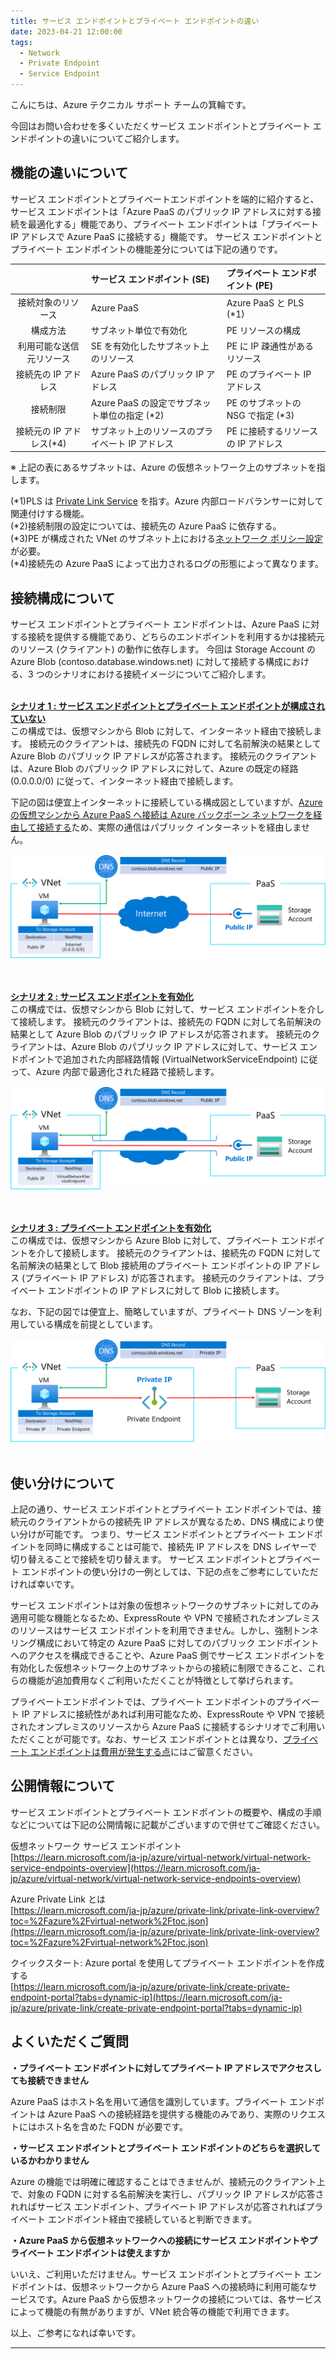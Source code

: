 ```yaml
---
title: サービス エンドポイントとプライベート エンドポイントの違い
date: 2023-04-21 12:00:00 
tags:
  - Network
  - Private Endpoint
  - Service Endpoint
---
```


こんにちは、Azure テクニカル サポート チームの箕輪です。

今回はお問い合わせを多くいただくサービス エンドポイントとプライベート エンドポイントの違いについてご紹介します。

<!-- more -->

## 機能の違いについて
サービス エンドポイントとプライベートエンドポイントを端的に紹介すると、サービス エンドポイントは「Azure PaaS のパブリック IP アドレスに対する接続を最適化する」機能であり、プライベート エンドポイントは「プライベート IP アドレスで Azure PaaS に接続する」機能です。
サービス エンドポイントとプライベート エンドポイントの機能差分については下記の通りです。


|  | サービス エンドポイント (SE) | プライベート エンドポイント (PE) |
| :------------------: | :---------------------------- | :-------------------------------- | 
| 接続対象のリソース | Azure PaaS | Azure PaaS と PLS (*1)|
| 構成方法 | サブネット単位で有効化 | PE リソースの構成 |
| 利用可能な送信元リソース | SE を有効化したサブネット上のリソース | PE に IP 疎通性があるリソース |
| 接続先の IP アドレス | Azure PaaS のパブリック IP アドレス | PE のプライベート IP アドレス |
| 接続制限 | Azure PaaS の設定でサブネット単位の指定 (*2) | PE のサブネットの NSG で指定 (*3) |
| 接続元の IP アドレス(*4) | サブネット上のリソースのプライベート IP アドレス | PE に接続するリソースの IP アドレス |

※ 上記の表にあるサブネットは、Azure の仮想ネットワーク上のサブネットを指します。

(*1)PLS は [Private Link Service](https://learn.microsoft.com/ja-jp/azure/private-link/private-link-service-overview) を指す。Azure 内部ロードバランサーに対して関連付けする機能。
<br>(*2)接続制限の設定については、接続先の Azure PaaS に依存する。
<br>(*3)PE が構成された VNet のサブネット上における[ネットワーク ポリシー設定](https://learn.microsoft.com/ja-jp/azure/private-link/disable-private-endpoint-network-policy?tabs=network-policy-portal)が必要。
<br>(*4)接続先の Azure PaaS によって出力されるログの形態によって異なります。

## 接続構成について
サービス エンドポイントとプライベート エンドポイントは、Azure PaaS に対する接続を提供する機能であり、どちらのエンドポイントを利用するかは接続元のリソース (クライアント) の動作に依存します。
今回は Storage Account の Azure Blob (contoso.database.windows.net) に対して接続する構成における、3 つのシナリオにおける接続イメージについてご紹介します。


<br><u>**シナリオ 1 : サービス エンドポイントとプライベート エンドポイントが構成されていない**</u><br>
この構成では、仮想マシンから Blob に対して、インターネット経由で接続します。
接続元のクライアントは、接続先の FQDN に対して名前解決の結果として Azure Blob のパブリック IP アドレスが応答されます。
接続元のクライアントは、Azure Blob のパブリック IP アドレスに対して、Azure の既定の経路 (0.0.0.0/0) に従って、インターネット経由で接続します。

下記の図は便宜上インターネットに接続している構成図としていますが、[Azure の仮想マシンから Azure PaaS へ接続は Azure バックボーン ネットワークを経由して接続する](https://learn.microsoft.com/ja-jp/azure/networking/microsoft-global-network)ため、実際の通信はパブリック インターネットを経由しません。


![](./pe-difference-se/01.png)<br><br>


<br><u>**シナリオ 2 : サービス エンドポイントを有効化**</u><br>
この構成では、仮想マシンから Blob に対して、サービス エンドポイントを介して接続します。
接続元のクライアントは、接続先の FQDN に対して名前解決の結果として Azure Blob のパブリック IP アドレスが応答されます。
接続元のクライアントは、Azure Blob のパブリック IP アドレスに対して、サービス エンドポイントで追加された内部経路情報 (VirtualNetworkServiceEndpoint) に従って、Azure 内部で最適化された経路で接続します。


![](./pe-difference-se/02.png)<br><br>


<br><u>**シナリオ 3 : プライベート エンドポイントを有効化**</u><br>
この構成では、仮想マシンから Azure Blob に対して、プライベート エンドポイントを介して接続します。
接続元のクライアントは、接続先の FQDN に対して名前解決の結果として Blob 接続用のプライベート エンドポイントの IP アドレス (プライベート IP アドレス) が応答されます。
接続元のクライアントは、プライベート エンドポイントの IP アドレスに対して Blob に接続します。

なお、下記の図では便宜上、簡略していますが、プライベート DNS ゾーンを利用している構成を前提としています。


![](./pe-difference-se/03.png)<br><br>

## 使い分けについて
上記の通り、サービス エンドポイントとプライベート エンドポイントでは、接続元のクライアントからの接続先 IP アドレスが異なるため、DNS 構成により使い分けが可能です。
つまり、サービス エンドポイントとプライベート エンドポイントを同時に構成することは可能で、接続先 IP アドレスを DNS レイヤーで切り替えることで接続を切り替えます。
サービス エンドポイントとプライベート エンドポイントの使い分けの一例としては、下記の点をご参考にしていただければ幸いです。


サービス エンドポイントは対象の仮想ネットワークのサブネットに対してのみ適用可能な機能となるため、ExpressRoute や VPN で接続されたオンプレミスのリソースはサービス エンドポイントを利用できません。しかし、強制トンネリング構成において特定の Azure PaaS に対してのパブリック エンドポイントへのアクセスを構成できることや、Azure PaaS 側でサービス エンドポイントを有効化した仮想ネットワーク上のサブネットからの接続に制限できること、これらの機能が追加費用なくご利用いただくことが特徴として挙げられます。


プライベートエンドポイントでは、プライベート エンドポイントのプライベート IP アドレスに接続性があれば利用可能なため、ExpressRoute や VPN で接続されたオンプレミスのリソースから Azure PaaS に接続するシナリオでご利用いただくことが可能です。なお、サービス エンドポイントとは異なり、[プライベート エンドポイントは費用が発生する点](https://azure.microsoft.com/ja-jp/pricing/details/private-link/)にはご留意ください。


## 公開情報について
サービス エンドポイントとプライベート エンドポイントの概要や、構成の手順などについては下記の公開情報に記載がございますので併せてご確認ください。

仮想ネットワーク サービス エンドポイント<br>
[https://learn.microsoft.com/ja-jp/azure/virtual-network/virtual-network-service-endpoints-overview](https://learn.microsoft.com/ja-jp/azure/virtual-network/virtual-network-service-endpoints-overview)
 
Azure Private Link とは<br>
[https://learn.microsoft.com/ja-jp/azure/private-link/private-link-overview?toc=%2Fazure%2Fvirtual-network%2Ftoc.json](https://learn.microsoft.com/ja-jp/azure/private-link/private-link-overview?toc=%2Fazure%2Fvirtual-network%2Ftoc.json)
 
クイックスタート: Azure portal を使用してプライベート エンドポイントを作成する<br>
[https://learn.microsoft.com/ja-jp/azure/private-link/create-private-endpoint-portal?tabs=dynamic-ip](https://learn.microsoft.com/ja-jp/azure/private-link/create-private-endpoint-portal?tabs=dynamic-ip)


## よくいただくご質問 
**・プライベート エンドポイントに対してプライベート IP アドレスでアクセスしても接続できません**

Azure PaaS はホスト名を用いて通信を識別しています。プライベート エンドポイントは Azure PaaS への接続経路を提供する機能のみであり、実際のリクエストにはホスト名を含めた FQDN が必要です。


**・サービス エンドポイントとプライベート エンドポイントのどちらを選択しているかわかりません**

Azure の機能では明確に確認することはできませんが、接続元のクライアント上で、対象の FQDN に対する名前解決を実行し、パブリック IP アドレスが応答されればサービス エンドポイント、プライベート IP アドレスが応答されればプライベート エンドポイント経由で接続していると判断できます。


**・Azure PaaS から仮想ネットワークへの接続にサービス エンドポイントやプライベート エンドポイントは使えますか**

いいえ、ご利用いただけません。サービス エンドポイントとプライベート エンドポイントは、仮想ネットワークから Azure PaaS への接続時に利用可能なサービスです。Azure PaaS から仮想ネットワークの接続については、各サービスによって機能の有無がありますが、VNet 統合等の機能で利用できます。



以上、ご参考になれば幸いです。

---
